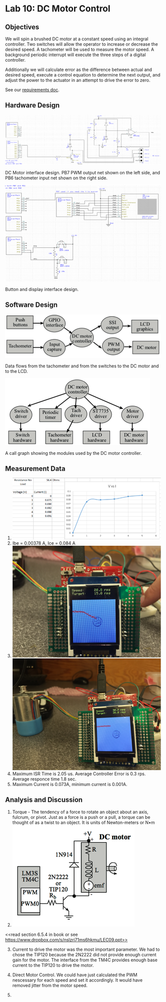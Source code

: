 # Lab 10: DC Motor Control

## Objectives

We will spin a brushed DC motor at a constant speed using an integral controller. Two switches will allow the operator to increase or decrease the desired speed. A tachometer will be used to measure the motor speed. A background periodic interrupt will execute the three steps of a digital controller.

Additionally we will calculate error as the difference between actual and desired speed, execute a control equation to determine the next output, and adjust the power to the actuator in an attempt to drive the error to zero.

See our [requirements doc](Requirements.md).

## Hardware Design

![Motor interface schematic design](motor-interface.png)

DC Motor interface design. PB7 PWM output net shown on the left side, and PB6 tachometer input net shown on the right side.

![Display and button interface schematic design](display-and-button-interface.png)

Button and display interface design.

## Software Design

![Data flow graph](data-flow.png)

Data flows from the tachometer and from the switches to the DC motor and to the LCD.

![Data call graph](call-graph.png)

A call graph showing the modules used by the DC motor controller.

## Measurement Data

1) ![Procedure 1 measurements](Procedure_1_measurements.png)
2) Ibe = 0.00378 A, Ice = 0.084 A
3) ![Procedure 3 screenshots of operation 1](screenshot1.jpg) ![Procedure 3 screenshots of operation 2](screenshot2.jpg)
4) Maximum ISR Time is 2.05 us. Average Controller Error is 0.3 rps. Average responce time 1.8 sec.
5) Maximum Current is 0.073A, minimum current is 0.001A.

## Analysis and Discussion

1. Torque - The tendency of a force to rotate an object about an axis, fulcrum, or pivot. Just as a force is a push or a pull, a torque can be thought of as a twist to an object. It is units of Newton-meters or N•m
2. ![DC motor coil electrical diagram](dc-motor-circuit.png)



<<read section 6.5.4 in book or see https://www.dropbox.com/s/nslzri71ms6hkmu/LEC09.ppt>>

3. Current to drive the motor was the most important parameter. We had to chose the TIP120 because the 2N2222 did not provide enough current gain for the motor. The interface from the TM4C provides enough base current to the TIP120 to drive the motor.

4. Direct Motor Control. We could have just calculated the PWM nescessary for each speed and set it accordingly. It would have removed jitter from the motor speed.

5. 

